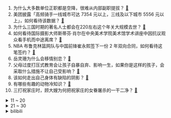 1. 为什么大多数单位正职都是空降，很难从内部副职提拔？ [:link:](https://www.zhihu.com/question/667407396)
2. 美团披露「高频骑手一线城市可达 7354 元以上，三线及以下城市 5556 元以上」，如何看待该数据？ [:link:](https://www.zhihu.com/question/667616483)
3. 为什么三国时期的著名人士都会在220左右这个年关大规模去世？ [:link:](https://www.zhihu.com/question/65941593)
4. 如何看待国际摄影大师斯蒂芬·肖尔在中央美术学院美术馆学术讲座中因抗议观众看手机而中途离席？ [:link:](https://www.zhihu.com/question/667708999)
5. NBA 布鲁克林篮网队与中国前锋崔永熙签下一份 2 年双向合同，如何看待这笔签约？ [:link:](https://www.zhihu.com/question/667748475)
6. 岳灵珊为什么会移情别恋？ [:link:](https://www.zhihu.com/question/462707575)
7. 父母过度打压式教育会让孩子自暴自弃、影响一生，如果你是这样的孩子，会采取什么措施不让自己受影响？ [:link:](https://www.zhihu.com/question/667567535)
8. 该如何走出自己身体有缺陷的阴影？ [:link:](https://www.zhihu.com/question/35897124)
9. 有哪些有趣的动物冷知识？ [:link:](https://www.zhihu.com/question/563101396)
10. 三打祝家庄时，顾大嫂为何把祝家庄的女眷屠杀的一干二净？ [:link:](https://www.zhihu.com/question/661329691)
<details>
<summary>11 ~ 20</summary>

11. 欧盟警告苹果「六个月内开放 iPhone 系统，否则处以全球年营业额 10% 的罚款」，如何看待此事？ [:link:](https://www.zhihu.com/question/667664350)
12. 为什么在中国邮箱不流行？ [:link:](https://www.zhihu.com/question/378318261)
13. 贵州茅台上市 23 年以来首次出手回购，拟以 30 亿元至 60 亿元回购股份用于注销，如何解读？ [:link:](https://www.zhihu.com/question/667705649)
14. 安徽 11 岁男童爬上广场石像，一起滚落被砸身亡，当地已成立专班调查，谁该为此事负责？ [:link:](https://www.zhihu.com/question/667745947)
15. 你家孩子有没有被其他小朋友的哭声传染过？ [:link:](https://www.zhihu.com/question/623519853)
16. 为什么《还珠格格》里主角团非要偷渡含香？私奔以后含香和蒙丹会过的好吗？ [:link:](https://www.zhihu.com/question/352227586)
17. 演员知道自己正在拍一部烂片吗？ [:link:](https://www.zhihu.com/question/667483220)
18. 宝马被曝重返价格战，纯电旗舰 i7 最高降 55.5 万元，是否会引发新一轮价格战？ [:link:](https://www.zhihu.com/question/667744117)
19. 极氪7X售价22.99万起，全系标配800V高压平台、激光雷达和双Orin-X智驾芯片，值得入手吗？ [:link:](https://www.zhihu.com/question/667706905)
20. 董宇辉带货的「澳门葡记月饼」被曝产地在珠海，监制商早已停止运营，具体情况如何？这是行业普遍现象吗？ [:link:](https://www.zhihu.com/question/667578301)
</details>
<details>
<summary>21 ~ 30</summary>

21. 听说月球在以每年四厘米的距离离开地球，这是不是真的？ [:link:](https://www.zhihu.com/question/299894978)
22. 美联储降息后， 9 月中国LPR未变，这传达了哪些信号？ [:link:](https://www.zhihu.com/question/667665415)
23. 牛魔王携全家族之力全力攻打灌江口二郎神地盘，两边不请外援，谁更可能赢? [:link:](https://www.zhihu.com/question/461527470)
24. 如何看待赵丽颖凭借《风吹半夏》中许半夏一角获得第 34 届飞天奖优秀女演员？ [:link:](https://www.zhihu.com/question/667801546)
25. 如何评价电视剧《凡人歌》中那伟和沈琳经历的中年危机和自救行为？ [:link:](https://www.zhihu.com/question/666991206)
26. 猫咪会故意和自己的主人「夹子音」吗？ [:link:](https://www.zhihu.com/question/646471658)
27. 什么证据可以证明古埃及有过“洪水农业”？ [:link:](https://www.zhihu.com/question/639045105)
28. 如何评价《黑神话:悟空》的过场动画？ [:link:](https://www.zhihu.com/question/664840476)
29. 返修后，有一个审稿人不到一天就审完了是好是坏？ [:link:](https://www.zhihu.com/question/664272929)
30. 现货黄金站上 2620 美元/盎司，再创历史新高，这轮涨势还能持续多久？ [:link:](https://www.zhihu.com/question/667716457)
</details><details>
<summary>bilibili</summary>

</details>